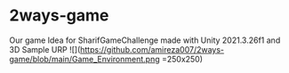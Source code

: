 # 2ways-game
Our game Idea for SharifGameChallenge made with Unity 2021.3.26f1 and 3D Sample URP
![](https://github.com/amireza007/2ways-game/blob/main/Game_Environment.png =250x250)
